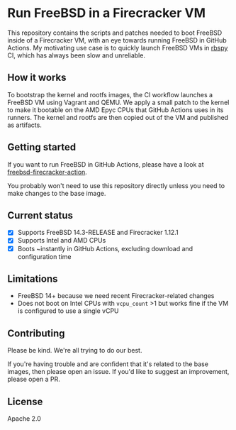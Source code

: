 # Run FreeBSD in a Firecracker VM

This repository contains the scripts and patches needed to boot FreeBSD inside of a Firecracker VM, with an eye towards running FreeBSD in GitHub Actions. My motivating use case is to quickly launch FreeBSD VMs in [rbspy](https://github.com/rbspy/rbspy) CI, which has always been slow and unreliable.

## How it works

To bootstrap the kernel and rootfs images, the CI workflow launches a FreeBSD VM using Vagrant and QEMU. We apply a small patch to the kernel to make it bootable on the AMD Epyc CPUs that GitHub Actions uses in its runners. The kernel and rootfs are then copied out of the VM and published as artifacts.

## Getting started

If you want to run FreeBSD in GitHub Actions, please have a look at [freebsd-firecracker-action](https://github.com/acj/freebsd-firecracker-action).

You probably won't need to use this repository directly unless you need to make changes to the base image.

## Current status

- [X] Supports FreeBSD 14.3-RELEASE and Firecracker 1.12.1
- [X] Supports Intel and AMD CPUs
- [X] Boots \~instantly in GitHub Actions, excluding download and configuration time

## Limitations

- FreeBSD 14+ because we need recent Firecracker-related changes
- Does not boot on Intel CPUs with `vcpu_count` >1 but works fine if the VM is configured to use a single vCPU

## Contributing

Please be kind. We're all trying to do our best.

If you're having trouble and are confident that it's related to the base images, then please open
an issue. If you'd like to suggest an improvement, please open a PR.

## License

Apache 2.0
